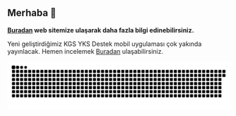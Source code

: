 ## Merhaba 👋

**[Buradan](https://kgs.infinityfreeapp.com/) web sitemize ulaşarak daha fazla bilgi edinebilirsiniz.**

Yeni geliştirdiğimiz KGS YKS Destek mobil uygulaması çok yakında yayınlacak. Hemen incelemek [Buradan](https://kgs.infinityfreeapp.com/products/kgs-yks-destek/index.html) ulaşabilirsiniz.

![Animation](https://raw.githubusercontent.com/Kaan-GUL60/Kaan-GUL60/refs/heads/main/github_animation.svg)

<!--
**Kaan-GUL60/Kaan-GUL60** is a ✨ _special_ ✨ repository because its `README.md` (this file) appears on your GitHub profile.

Here are some ideas to get you started:

- 🔭 I’m currently working on ...
- 🌱 I’m currently learning ...
- 👯 I’m looking to collaborate on ...
- 🤔 I’m looking for help with ...![Uploading giyhub.svg…]()

- 💬 Ask me about ...
- 📫 How to reach me: ...
- 😄 Pronouns: ...
- ⚡ Fun fact: ...
-->

